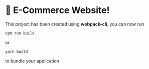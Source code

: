 # 🚀 E-Commerce Website!

This project has been created using **webpack-cli**, you can now run

```
npm run build
```

or

```
yarn build
```

to bundle your application
